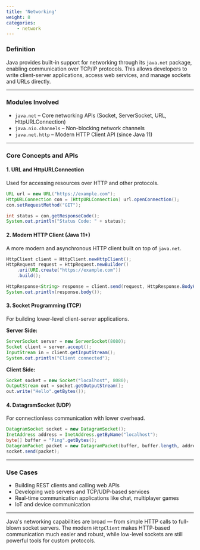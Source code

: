 ```yaml
---
title: 'Networking'
weight: 8
categories:
    - network
---
```


### Definition

Java provides built-in support for networking through its `java.net` package, enabling communication over TCP/IP protocols. This allows developers to write client-server applications, access web services, and manage sockets and URLs directly.

---

### Modules Involved

- `java.net` – Core networking APIs (Socket, ServerSocket, URL, HttpURLConnection)
- `java.nio.channels` – Non-blocking network channels
- `java.net.http` – Modern HTTP Client API (since Java 11)

---

### Core Concepts and APIs

#### 1. URL and HttpURLConnection

Used for accessing resources over HTTP and other protocols.

```java
URL url = new URL("https://example.com");
HttpURLConnection con = (HttpURLConnection) url.openConnection();
con.setRequestMethod("GET");

int status = con.getResponseCode();
System.out.println("Status Code: " + status);
````

#### 2. Modern HTTP Client (Java 11+)

A more modern and asynchronous HTTP client built on top of `java.net`.

```java
HttpClient client = HttpClient.newHttpClient();
HttpRequest request = HttpRequest.newBuilder()
    .uri(URI.create("https://example.com"))
    .build();

HttpResponse<String> response = client.send(request, HttpResponse.BodyHandlers.ofString());
System.out.println(response.body());
```

#### 3. Socket Programming (TCP)

For building lower-level client-server applications.

**Server Side:**

```java
ServerSocket server = new ServerSocket(8080);
Socket client = server.accept();
InputStream in = client.getInputStream();
System.out.println("Client connected");
```

**Client Side:**

```java
Socket socket = new Socket("localhost", 8080);
OutputStream out = socket.getOutputStream();
out.write("Hello".getBytes());
```

#### 4. DatagramSocket (UDP)

For connectionless communication with lower overhead.

```java
DatagramSocket socket = new DatagramSocket();
InetAddress address = InetAddress.getByName("localhost");
byte[] buffer = "Ping".getBytes();
DatagramPacket packet = new DatagramPacket(buffer, buffer.length, address, 9999);
socket.send(packet);
```

---

### Use Cases

* Building REST clients and calling web APIs
* Developing web servers and TCP/UDP-based services
* Real-time communication applications like chat, multiplayer games
* IoT and device communication

---

Java's networking capabilities are broad — from simple HTTP calls to full-blown socket servers. The modern `HttpClient` makes HTTP-based communication much easier and robust, while low-level sockets are still powerful tools for custom protocols.

